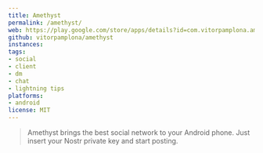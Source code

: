 ```yaml
---
title: Amethyst
permalink: /amethyst/
web: https://play.google.com/store/apps/details?id=com.vitorpamplona.amethyst&hl=en&gl=US
github: vitorpamplona/amethyst
instances:
tags:
- social
- client
- dm
- chat
- lightning tips
platforms:
- android
license: MIT
---
```


> Amethyst brings the best social network to your Android phone. Just insert your Nostr private key and start posting.

